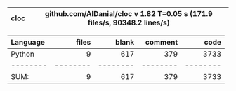 cloc|github.com/AlDanial/cloc v 1.82  T=0.05 s (171.9 files/s, 90348.2 lines/s)
--- | ---

Language|files|blank|comment|code
:-------|-------:|-------:|-------:|-------:
Python|9|617|379|3733
--------|--------|--------|--------|--------
SUM:|9|617|379|3733
